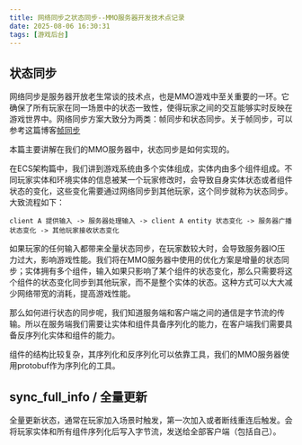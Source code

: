 ```yaml
---
title: 网络同步之状态同步--MMO服务器开发技术点记录
date: 2025-08-06 16:30:31
tags: [游戏后台]
---
```


## 状态同步

网络同步是服务器开放老生常谈的技术点，也是MMO游戏中至关重要的一环。它确保了所有玩家在同一场景中的状态一致性，使得玩家之间的交互能够实时反映在游戏世界中。网络同步方案大致分为两类：帧同步和状态同步。关于帧同步，可以参考这篇博客[帧同步](https://smallcjy.github.io/posts/%E4%B8%80%E6%96%87%E6%90%9E%E6%87%82%E5%B8%A7%E5%90%8C%E6%AD%A5%E6%9C%8D%E5%8A%A1%E7%AB%AF%E6%9E%B6%E6%9E%84/)

本篇主要讲解在我们的MMO服务器中，状态同步是如何实现的。

在ECS架构篇中，我们讲到游戏系统由多个实体组成，实体内由多个组件组成。不同玩家实体和环境实体的信息被某一个玩家修改时，会导致自身实体状态或者组件状态的变化，这些变化需要通过网络同步到其他玩家，这个同步就称为状态同步。大致流程如下：

```
client A 提供输入 -> 服务器处理输入 -> client A entity 状态变化 -> 服务器广播状态变化 -> 其他玩家接收状态变化
```

如果玩家的任何输入都带来全量状态同步，在玩家数较大时，会导致服务器IO压力过大，影响游戏性能。我们将在MMO服务器中使用的优化方案是增量的状态同步；实体拥有多个组件，输入如果只影响了某个组件的状态变化，那么只需要将这个组件的状态变化同步到其他玩家，而不是整个实体的状态。这种方式可以大大减少网络带宽的消耗，提高游戏性能。

那么如何进行状态的同步呢，我们知道服务端和客户端之间的通信是字节流的传输。所以在服务端我们需要让实体和组件具备序列化的能力，在客户端我们需要具备反序列化实体和组件的能力。

组件的结构比较复杂，其序列化和反序列化可以依靠工具，我们的MMO服务器使用protobuf作为序列化的工具。

## sync_full_info / 全量更新
全量更新状态，通常在玩家加入场景时触发，第一次加入或者断线重连后触发。会将玩家实体和所有组件序列化后写入字节流，发送给全部客户端（包括自己）。

